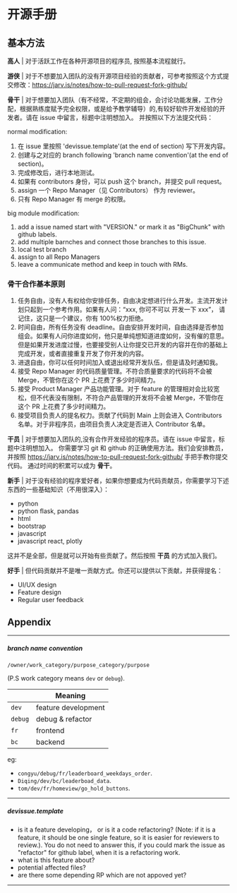 # 开源手册

## 基本方法

**高人** | 对于活跃工作在各种开源项目的程序员, 按照基本流程就行。

**游侠** | 对于不想要加入团队的没有开源项目经验的贡献者，可参考按照这个方式提交修改：https://jarv.is/notes/how-to-pull-request-fork-github/

**骨干** | 对于想要加入团队（有不经常，不定期的组会，会讨论功能发展，工作分配，根据熟练度赋予完全权限，或是给予教学辅导）的,有较好软件开发经验的开发者。请在 issue 中留言，标题中注明想加入。
并按照以下方法提交代码：

normal modification:

1. 在 issue 里按照 'devissue.template'(at the end of section) 写下开发内容。
2. 创建与之对应的 branch following 'branch name convention'(at the end of section)。
3. 完成修改后，进行本地测试。
4. 如果有 contributors 身份，可以 push 这个 branch，并提交 pull request。
5. assign 一个 Repo Manager（见 Contributors） 作为 reviewer。
6. 只有 Repo Manager 有 merge 的权限。

big module modification:

1. add a issue named start with "VERSION." or mark it as "BigChunk" with github labels.
2. add multiple barnches and connect those branches to this issue.
3. local test branch
4. assign to all Repo Managers
5. leave a communicate method and keep in touch with RMs.

### 骨干合作基本原则

1. 任务自由，没有人有权给你安排任务，自由决定想进行什么开发。主流开发计划只起到一个参考作用。如果有人问：“xxx, 你可不可以 开发一下 xxx”， 请记住，这只是一个建议，你有 100%权力拒绝。
2. 时间自由，所有任务没有 deadline。自由安排开发时间，自由选择是否参加组会。如果有人问你进度如何，他只是单纯想知道进度如何，没有催的意思。但是如果开发进度过慢，也要接受别人让你提交已开发的内容并在你的基础上完成开发，或者直接重复开发了你开发的内容。
3. 进退自由，你可以任何时间加入或退出经常开发队伍，但是请及时通知我。
4. 接受 Repo Manager 的代码质量管理。不符合质量要求的代码将不会被 Merge，不管你在这个 PR 上花费了多少时间精力。
5. 接受 Product Manager 产品功能管理。对于 feature 的管理相对会比较宽松，但不代表没有限制，不符合产品管理的开发将不会被 Merge，不管你在这个 PR 上花费了多少时间精力。
6. 接受项目负责人的提名权力。贡献了代码到 Main 上则会进入 Contributors 名单。对于非程序员，由项目负责人决定是否进入 Contributor 名单。

**干员** | 对于想要加入团队的,没有合作开发经验的程序员。请在 issue 中留言，标题中注明想加入。
你需要学习 git 和 github 的正确使用方法。我们会安排教员，并按照 https://jarv.is/notes/how-to-pull-request-fork-github/ 手把手教你提交代码。
通过时间的积累可以成为 **骨干**。

**新手** | 对于没有经验的程序爱好者，如果你想要成为代码贡献员，你需要学习下述东西的一些基础知识（不用很深入）：

- python
- python flask, pandas
- html
- bootstrap
- javascript
- javascript react, plotly

这并不是全部，但是就可以开始有些贡献了。然后按照 **干员** 的方式加入我们。

**好手** | 但代码贡献并不是唯一贡献方式。你还可以提供以下贡献，并获得提名：

- UI/UX design
- Feature design
- Regular user feedback

## Appendix

---

##### branch name convention

`/owner/work_category/purpose_category/purpose`

(P.S work category means `dev` or `debug`).

|         | Meaning             |
| ------- | ------------------- |
| `dev`   | feature development |
| `debug` | debug & refactor    |
| `fr`    | frontend            |
| `bc`    | backend             |

eg:

- `congyu/debug/fr/leaderboard_weekdays_order`.
- `Diqing/dev/bc/leaderboad_data`.
- `tom/dev/fr/homeview/go_hold_buttons`.

---

##### devissue.template

- is it a feature developing， or is it a code refactoring? (Note: if it is a feature, it should be one single feature, so it is easier for reviewers to review.). You do not need to answer this, if you could mark the issue as "refactor" for github label, when it is a refactoring work.
- what is this feature about?
- potential affected files?
- are there some depending RP which are not appoved yet?

---
